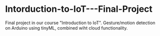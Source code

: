 # Intorduction-to-IoT---Final-Project
Final project in our course "Introduction to IoT". Gesture/motion detection on Arduino using tinyML, combined wiht cloud functionality.
